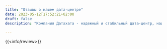 ```yaml
---
title: "Отзывы о нашем дата-центре"
date: 2023-05-12T17:52:21+02:00
draft: false
description: "Компания Датахата - надежный и стабильный дата-центр, наши клиенты и партнеры подтверждают это в своих отзывах."

---
```


{{<info/review>}}
